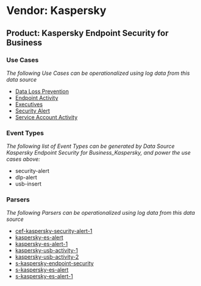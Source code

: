 Vendor: Kaspersky
=================
Product: Kaspersky Endpoint Security for Business
-------------------------------------------------

### Use Cases

_The following Use Cases can be operationalized using log data from this data source_

* [Data Loss Prevention](../UseCases/usecase_data_loss_prevention.md)
* [Endpoint Activity](../UseCases/usecase_endpoint_activity.md)
* [Executives](../UseCases/usecase_executives.md)
* [Security Alert](../UseCases/usecase_security_alert.md)
* [Service Account Activity](../UseCases/usecase_service_account_activity.md)


### Event Types

_The following list of Event Types can be generated by Data Source Kaspersky Endpoint Security for Business_Kaspersky, and power the use cases above:_

- security-alert
- dlp-alert
- usb-insert


### Parsers

_The following Parsers can be operationalized using log data from this data source_

* [cef-kaspersky-security-alert-1](../Parsers/parserContent_cef-kaspersky-security-alert-1.md)
* [kaspersky-es-alert](../Parsers/parserContent_kaspersky-es-alert.md)
* [kaspersky-es-alert-1](../Parsers/parserContent_kaspersky-es-alert-1.md)
* [kaspersky-usb-activity-1](../Parsers/parserContent_kaspersky-usb-activity-1.md)
* [kaspersky-usb-activity-2](../Parsers/parserContent_kaspersky-usb-activity-2.md)
* [s-kaspersky-endpoint-security](../Parsers/parserContent_s-kaspersky-endpoint-security.md)
* [s-kaspersky-es-alert](../Parsers/parserContent_s-kaspersky-es-alert.md)
* [s-kaspersky-es-alert-1](../Parsers/parserContent_s-kaspersky-es-alert-1.md)
